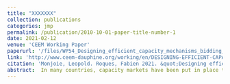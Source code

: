 ```yaml
---
title: "XXXXXXX"
collection: publications
categories: jmp
permalink: /publication/2010-10-01-paper-title-number-1
date: 2021-02-12
venue: 'CEEM Working Paper'
paperurl: '/files/WP54_Designing_efficient_capacity_mechanisms_bidding_behavior_and_product_definition_.pdf'
link: 'http://www.ceem-dauphine.org/working/en/DESIGNING-EFFICIENT-CAPACITY-MECHANISMS-BIDDING-BEHAVIOR-AND-PRODUCT-DEFINITION'
citation: 'Monjoie, Leopold. Roques, Fabien 2021. &quot;Designing efficient capacity mechanisms: bidding behavior and product definition.&quot; <i>CEEM Working Paper</i> 54.'
abstract:  In many countries, capacity markets have been put in place to supplement wholesale markets revenues to ensure an adequate generation capacity to maintain security of supply. This paper studies the bidding behavior in those markets and how it can be affected by different capacity product designs. A capacity market allows producers to lock in revenues in advance in exchange for their commitment to being available over a future period on wholesale markets. Producers' participation depends on the opportunity cost of making the investment available. When the commitment is made, the profitability of the plant is uncertain. The canonical framework is based on a net present value model, where the capacity bid is equal to the expected loss on the energy market. However, this does not recognize managerial flexibility and assumes that the plant cannot react to future market conditions. Thus, we propose a novel approach to conceptualize capacity bids using real options theory, where the opportunity cost is represented as an option on the spread that drives the profitability of the plant. First, we define a bid in a one-period capacity market as a European Put Option. Then, we expand to a multi-period setting in which capacity bids can be evaluated as a modified Basket Option. Our model provides new insights on the interplay between the product/commitment duration and on capacity bid. Using the real options approach, the model presents a first attempt to untangle the different drivers of the opportunity cost for providing capacity availability. We analyze the determinants of the option value concomitantly with the length of the procurement and deduce some policy implications for the product's design. Finally, we provide a numerical illustration of this issue using data from the French power system. 
---
```

